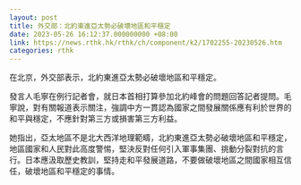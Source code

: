 ```yaml
---
layout: post
title: 外交部：北約東進亞太勢必破壞地區和平穩定
date: 2023-05-26 16:12:37.000000000 +08:00
link: https://news.rthk.hk/rthk/ch/component/k2/1702255-20230526.htm
categories: rthk
---
```


在北京，外交部表示，北約東進亞太勢必破壞地區和平穩定。

發言人毛寧在例行記者會，就日本首相打算參加北約峰會的問題回答記者提問。毛寧說，對有關報道表示關注，強調中方一貫認為國家之間發展關係應有利於世界的和平與穩定，不應針對第三方或損害第三方利益。

她指出，亞太地區不是北大西洋地理範疇，北約東進亞太勢必破壞地區和平穩定，地區國家和人民對此高度警惕，堅決反對任何引入軍事集團、挑動分裂對抗的言行。日本應汲取歷史教訓，堅持走和平發展道路，不要做破壞地區之間國家相互信任，破壞地區和平穩定的事情。
